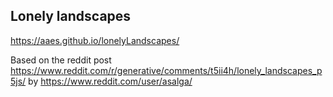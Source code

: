 ## Lonely landscapes

https://aaes.github.io/lonelyLandscapes/

Based on the reddit post https://www.reddit.com/r/generative/comments/t5ii4h/lonely_landscapes_p5js/ by https://www.reddit.com/user/asalga/
